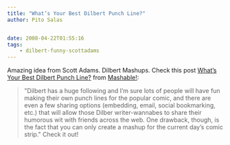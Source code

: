 ```yaml
---
title: "What’s Your Best Dilbert Punch Line?"
author: Pito Salas


date: 2008-04-22T01:55:16
tags:
    - dilbert-funny-scottadams
---
```




Amazing idea from Scott Adams. Dilbert Mashups. Check this post [What’s Your
Best Dilbert Punch Line?](<http://mashable.com/2008/04/21/dilbert-mashups/>)
from [Mashable!](<http://feeds.feedburner.com/mashable>):

> "Dilbert has a huge following and I’m sure lots of people will have fun
> making their own punch lines for the popular comic, and there are even a few
> sharing options (embedding, email, social bookmarking, etc.) that will allow
> those Dilber writer-wannabes to share their humorous wit with friends across
> the web. One drawback, though, is the fact that you can only create a mashup
> for the current day’s comic strip." Check it out!


